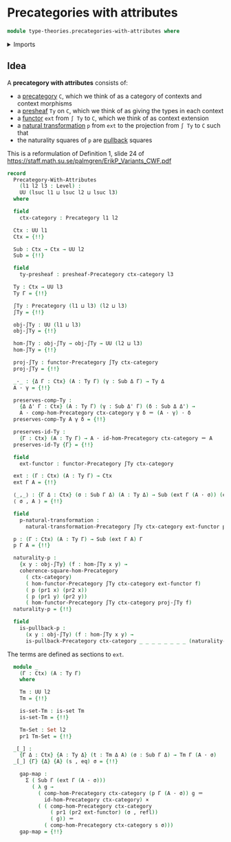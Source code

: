 # Precategories with attributes

```agda
module type-theories.precategories-with-attributes where
```

<details><summary>Imports</summary>

```agda
open import category-theory.commuting-squares-of-morphisms-in-precategories
open import category-theory.functors-precategories
open import category-theory.natural-transformations-functors-precategories
open import category-theory.opposite-precategories
open import category-theory.precategories
open import category-theory.precategory-of-elements-of-a-presheaf
open import category-theory.presheaf-categories
open import category-theory.pullbacks-in-precategories

open import foundation.action-on-identifications-functions
open import foundation.cartesian-product-types
open import foundation.category-of-sets
open import foundation.dependent-pair-types
open import foundation.equivalences
open import foundation.function-extensionality
open import foundation.identity-types
open import foundation.sections
open import foundation.sets
open import foundation.subtypes
open import foundation.transport-along-identifications
open import foundation.universe-levels
```

</details>

## Idea

A **precategory with attributes** consists of:

- a [precategory](category-theory.precategories.md) `C`, which we think of as a
  category of contexts and context morphisms
- a [presheaf](category-theory.presheaf-categories.md) `Ty` on `C`, which we
  think of as giving the types in each context
- a [functor](category-theory.functors-precategories.md) `ext` from `∫ Ty` to
  `C`, which we think of as context extension
- a
  [natural transformation](category-theory.natural-transformations-functors-precategories.md)
  `p` from `ext` to the projection from `∫ Ty` to `C` such that
- the naturality squares of `p` are
  [pullback](category-theory.pullbacks-in-precategories.md) squares

This is a reformulation of Definition 1, slide 24 of
<https://staff.math.su.se/palmgren/ErikP_Variants_CWF.pdf>

```agda
record
  Precategory-With-Attributes
    (l1 l2 l3 : Level) :
    UU (lsuc l1 ⊔ lsuc l2 ⊔ lsuc l3)
  where

  field
    ctx-category : Precategory l1 l2

  Ctx : UU l1
  Ctx = {!!}

  Sub : Ctx → Ctx → UU l2
  Sub = {!!}

  field
    ty-presheaf : presheaf-Precategory ctx-category l3

  Ty : Ctx → UU l3
  Ty Γ = {!!}

  ∫Ty : Precategory (l1 ⊔ l3) (l2 ⊔ l3)
  ∫Ty = {!!}

  obj-∫Ty : UU (l1 ⊔ l3)
  obj-∫Ty = {!!}

  hom-∫Ty : obj-∫Ty → obj-∫Ty → UU (l2 ⊔ l3)
  hom-∫Ty = {!!}

  proj-∫Ty : functor-Precategory ∫Ty ctx-category
  proj-∫Ty = {!!}

  _·_ : {Δ Γ : Ctx} (A : Ty Γ) (γ : Sub Δ Γ) → Ty Δ
  A · γ = {!!}

  preserves-comp-Ty :
    {Δ Δ' Γ : Ctx} (A : Ty Γ) (γ : Sub Δ' Γ) (δ : Sub Δ Δ') →
    A · comp-hom-Precategory ctx-category γ δ ＝ (A · γ) · δ
  preserves-comp-Ty A γ δ = {!!}

  preserves-id-Ty :
    {Γ : Ctx} (A : Ty Γ) → A · id-hom-Precategory ctx-category ＝ A
  preserves-id-Ty {Γ} = {!!}

  field
    ext-functor : functor-Precategory ∫Ty ctx-category

  ext : (Γ : Ctx) (A : Ty Γ) → Ctx
  ext Γ A = {!!}

  ⟨_,_⟩ : {Γ Δ : Ctx} (σ : Sub Γ Δ) (A : Ty Δ) → Sub (ext Γ (A · σ)) (ext Δ A)
  ⟨ σ , A ⟩ = {!!}

  field
    p-natural-transformation :
      natural-transformation-Precategory ∫Ty ctx-category ext-functor proj-∫Ty

  p : (Γ : Ctx) (A : Ty Γ) → Sub (ext Γ A) Γ
  p Γ A = {!!}

  naturality-p :
    {x y : obj-∫Ty} (f : hom-∫Ty x y) →
    coherence-square-hom-Precategory
      ( ctx-category)
      ( hom-functor-Precategory ∫Ty ctx-category ext-functor f)
      ( p (pr1 x) (pr2 x))
      ( p (pr1 y) (pr2 y))
      ( hom-functor-Precategory ∫Ty ctx-category proj-∫Ty f)
  naturality-p = {!!}

  field
    is-pullback-p :
      (x y : obj-∫Ty) (f : hom-∫Ty x y) →
      is-pullback-Precategory ctx-category _ _ _ _ _ _ _ _ (naturality-p f)
```

The terms are defined as sections to `ext`.

```agda
  module _
    (Γ : Ctx) (A : Ty Γ)
    where

    Tm : UU l2
    Tm = {!!}

    is-set-Tm : is-set Tm
    is-set-Tm = {!!}

    Tm-Set : Set l2
    pr1 Tm-Set = {!!}

  _[_] :
    {Γ Δ : Ctx} {A : Ty Δ} (t : Tm Δ A) (σ : Sub Γ Δ) → Tm Γ (A · σ)
  _[_] {Γ} {Δ} {A} (s , eq) σ = {!!}

    gap-map :
      Σ ( Sub Γ (ext Γ (A · σ)))
        ( λ g →
          ( comp-hom-Precategory ctx-category (p Γ (A · σ)) g ＝
            id-hom-Precategory ctx-category) ×
          ( ( comp-hom-Precategory ctx-category
              ( pr1 (pr2 ext-functor) (σ , refl))
              ( g)) ＝
            ( comp-hom-Precategory ctx-category s σ)))
    gap-map = {!!}
```

